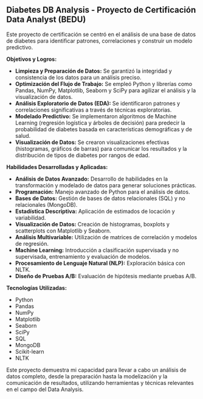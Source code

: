 ## Diabetes DB Analysis - Proyecto de Certificación Data Analyst (BEDU)

Este proyecto de certificación se centró en el análisis de una base de datos de diabetes para identificar patrones, correlaciones y construir un modelo predictivo.

**Objetivos y Logros:**

* **Limpieza y Preparación de Datos:** Se garantizó la integridad y consistencia de los datos para un análisis preciso.
* **Optimización del Flujo de Trabajo:** Se empleó Python y librerías como Pandas, NumPy, Matplotlib, Seaborn y SciPy para agilizar el análisis y la visualización de datos.
* **Análisis Exploratorio de Datos (EDA):** Se identificaron patrones y correlaciones significativas a través de técnicas exploratorias.
* **Modelado Predictivo:** Se implementaron algoritmos de Machine Learning (regresión logística y árboles de decisión) para predecir la probabilidad de diabetes basada en características demográficas y de salud.
* **Visualización de Datos:** Se crearon visualizaciones efectivas (histogramas, gráficos de barras) para comunicar los resultados y la distribución de tipos de diabetes por rangos de edad.


**Habilidades Desarrolladas y Aplicadas:**

* **Análisis de Datos Avanzado:** Desarrollo de habilidades en la transformación y modelado de datos para generar soluciones prácticas.
* **Programación:** Manejo avanzado de Python para el análisis de datos.
* **Bases de Datos:** Gestión de bases de datos relacionales (SQL) y no relacionales (MongoDB).
* **Estadística Descriptiva:** Aplicación de estimados de locación y variabilidad.
* **Visualización de Datos:** Creación de histogramas, boxplots y scatterplots con Matplotlib y Seaborn.
* **Análisis Multivariable:** Utilización de matrices de correlación y modelos de regresión.
* **Machine Learning:** Introducción a clasificación supervisada y no supervisada, entrenamiento y evaluación de modelos.
* **Procesamiento de Lenguaje Natural (NLP):** Exploración básica con NLTK.
* **Diseño de Pruebas A/B:** Evaluación de hipótesis mediante pruebas A/B.

**Tecnologías Utilizadas:**

* Python
* Pandas
* NumPy
* Matplotlib
* Seaborn
* SciPy
* SQL
* MongoDB
* Scikit-learn
* NLTK

Este proyecto demuestra mi capacidad para llevar a cabo un análisis de datos completo, desde la preparación hasta la modelización y la comunicación de resultados, utilizando herramientas y técnicas relevantes en el campo del Data Analysis.
